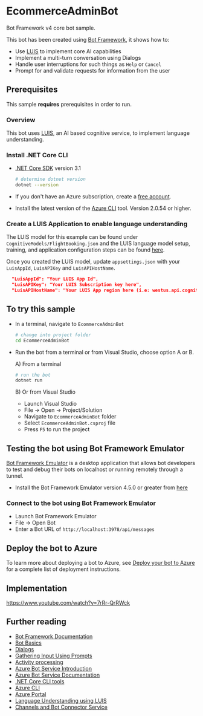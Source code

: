 # EcommerceAdminBot

Bot Framework v4 core bot sample.

This bot has been created using [Bot Framework](https://dev.botframework.com), it shows how to:

- Use [LUIS](https://www.luis.ai) to implement core AI capabilities
- Implement a multi-turn conversation using Dialogs
- Handle user interruptions for such things as `Help` or `Cancel`
- Prompt for and validate requests for information from the user

## Prerequisites

This sample **requires** prerequisites in order to run.

### Overview

This bot uses [LUIS](https://www.luis.ai), an AI based cognitive service, to implement language understanding.

### Install .NET Core CLI

- [.NET Core SDK](https://dotnet.microsoft.com/download) version 3.1

  ```bash
  # determine dotnet version
  dotnet --version
  ```

- If you don't have an Azure subscription, create a [free account](https://azure.microsoft.com/free/).
- Install the latest version of the [Azure CLI](https://docs.microsoft.com/cli/azure/install-azure-cli?view=azure-cli-latest) tool. Version 2.0.54 or higher.

### Create a LUIS Application to enable language understanding

The LUIS model for this example can be found under `CognitiveModels/FlightBooking.json` and the LUIS language model setup, training, and application configuration steps can be found [here](https://docs.microsoft.com/en-us/azure/bot-service/bot-builder-howto-v4-luis?view=azure-bot-service-4.0&tabs=cs).

Once you created the LUIS model, update `appsettings.json` with your `LuisAppId`, `LuisAPIKey` and `LuisAPIHostName`.

```json
  "LuisAppId": "Your LUIS App Id",
  "LuisAPIKey": "Your LUIS Subscription key here",
  "LuisAPIHostName": "Your LUIS App region here (i.e: westus.api.cognitive.microsoft.com)"
```

## To try this sample

- In a terminal, navigate to `EcommerceAdminBot`

    ```bash
    # change into project folder
    cd EcommerceAdminBot
    ```

- Run the bot from a terminal or from Visual Studio, choose option A or B.

  A) From a terminal

  ```bash
  # run the bot
  dotnet run
  ```

  B) Or from Visual Studio

  - Launch Visual Studio
  - File -> Open -> Project/Solution
  - Navigate to `EcommerceAdminBot` folder
  - Select `EcommerceAdminBot.csproj` file
  - Press `F5` to run the project

## Testing the bot using Bot Framework Emulator

[Bot Framework Emulator](https://github.com/microsoft/botframework-emulator) is a desktop application that allows bot developers to test and debug their bots on localhost or running remotely through a tunnel.

- Install the Bot Framework Emulator version 4.5.0 or greater from [here](https://github.com/Microsoft/BotFramework-Emulator/releases)

### Connect to the bot using Bot Framework Emulator

- Launch Bot Framework Emulator
- File -> Open Bot
- Enter a Bot URL of `http://localhost:3978/api/messages`

## Deploy the bot to Azure

To learn more about deploying a bot to Azure, see [Deploy your bot to Azure](https://aka.ms/azuredeployment) for a complete list of deployment instructions.

## Implementation
https://www.youtube.com/watch?v=7rRr-QrRWck

## Further reading

- [Bot Framework Documentation](https://docs.botframework.com)
- [Bot Basics](https://docs.microsoft.com/azure/bot-service/bot-builder-basics?view=azure-bot-service-4.0)
- [Dialogs](https://docs.microsoft.com/en-us/azure/bot-service/bot-builder-concept-dialog?view=azure-bot-service-4.0)
- [Gathering Input Using Prompts](https://docs.microsoft.com/en-us/azure/bot-service/bot-builder-prompts?view=azure-bot-service-4.0&tabs=csharp)
- [Activity processing](https://docs.microsoft.com/en-us/azure/bot-service/bot-builder-concept-activity-processing?view=azure-bot-service-4.0)
- [Azure Bot Service Introduction](https://docs.microsoft.com/azure/bot-service/bot-service-overview-introduction?view=azure-bot-service-4.0)
- [Azure Bot Service Documentation](https://docs.microsoft.com/azure/bot-service/?view=azure-bot-service-4.0)
- [.NET Core CLI tools](https://docs.microsoft.com/en-us/dotnet/core/tools/?tabs=netcore2x)
- [Azure CLI](https://docs.microsoft.com/cli/azure/?view=azure-cli-latest)
- [Azure Portal](https://portal.azure.com)
- [Language Understanding using LUIS](https://docs.microsoft.com/en-us/azure/cognitive-services/luis/)
- [Channels and Bot Connector Service](https://docs.microsoft.com/en-us/azure/bot-service/bot-concepts?view=azure-bot-service-4.0)
